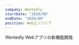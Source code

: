 ```yaml
---
company: Wantedly
startDate: "2020/08"
endDate: "2020/09"
position: Webエンジニア
---
```


Wentedly Webアプリの新機能開発.